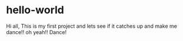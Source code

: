 # hello-world

Hi all,
This is my first project and lets see if it catches up and make me dance!!
oh yeah!! Dance!
